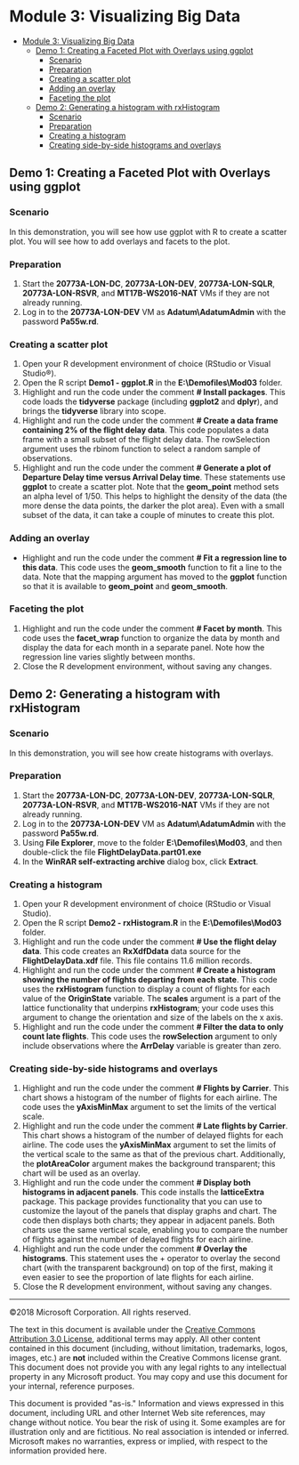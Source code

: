 # Module 3: Visualizing Big Data

- [Module 3: Visualizing Big Data](#module-3-visualizing-big-data)
    - [Demo 1: Creating a Faceted Plot with Overlays using ggplot](#demo-1-creating-a-faceted-plot-with-overlays-using-ggplot)
        - [Scenario](#scenario)
        - [Preparation](#preparation)
        - [Creating a scatter plot](#creating-a-scatter-plot)
        - [Adding an overlay](#adding-an-overlay)
        - [Faceting the plot](#faceting-the-plot)
    - [Demo 2: Generating a histogram with rxHistogram](#demo-2-generating-a-histogram-with-rxhistogram)
        - [Scenario](#scenario)
        - [Preparation](#preparation)
        - [Creating a histogram](#creating-a-histogram)
        - [Creating side-by-side histograms and overlays](#creating-side-by-side-histograms-and-overlays)

## Demo 1: Creating a Faceted Plot with Overlays using ggplot

### Scenario

In this demonstration, you will see how use ggplot with R to create a scatter plot. You will see how to add overlays and facets to the plot.

### Preparation

1. Start the **20773A-LON-DC**, **20773A-LON-DEV**, **20773A-LON-SQLR**, **20773A-LON-RSVR**, and **MT17B-WS2016-NAT** VMs if they are not already running. 
2. Log in to the **20773A-LON-DEV** VM as **Adatum\AdatumAdmin** with the password **Pa55w.rd**.

### Creating a scatter plot

1. Open your R development environment of choice (RStudio or Visual Studio®).
2. Open the R script **Demo1 - ggplot.R** in the **E:\\Demofiles\\Mod03** folder.
3. Highlight and run the code under the comment **# Install packages**. This code loads the **tidyverse** package (including **ggplot2** and **dplyr**), and brings the **tidyverse** library into scope.
4. Highlight and run the code under the comment **# Create a data frame containing 2% of the flight delay data**. This code populates a data frame with a small subset of the flight delay data. The rowSelection argument uses the rbinom function to select a random sample of observations.
5. Highlight and run the code under the comment **# Generate a plot of Departure Delay time versus Arrival Delay time**. These statements use **ggplot** to create a scatter plot. Note that the **geom_point** method sets an alpha level of 1/50. This helps to highlight the density of the data (the more dense the data points, the darker the plot area). Even with a small subset of the data, it can take a couple of minutes to create this plot.

### Adding an overlay

- Highlight and run the code under the comment **# Fit a regression line to this data**. This code uses the **geom_smooth** function to fit a line to the data. Note that the mapping argument has moved to the **ggplot** function so that it is available to **geom_point** and **geom_smooth**.

### Faceting the plot

1. Highlight and run the code under the comment **# Facet by month**. This code uses the **facet_wrap** function to organize the data by month and display the data for each month in a separate panel. Note how the regression line varies slightly between months.
2. Close the R development environment, without saving any changes.

## Demo 2: Generating a histogram with rxHistogram

### Scenario

In this demonstration, you will see how create histograms with overlays.

### Preparation

1. Start the **20773A-LON-DC**, **20773A-LON-DEV**, **20773A-LON-SQLR**, **20773A-LON-RSVR**, and **MT17B-WS2016-NAT** VMs if they are not already running.
2. Log in to the **20773A-LON-DEV** VM as **Adatum\AdatumAdmin** with the password **Pa55w.rd**.
3. Using **File Explorer**, move to the folder **E:\\Demofiles\\Mod03**, and then double-click the file **FlightDelayData.part01.exe**
4. In the **WinRAR self-extracting archive** dialog box, click **Extract**.

### Creating a histogram

1. Open your R development environment of choice (RStudio or Visual Studio).
2. Open the R script **Demo2 - rxHistogram.R** in the **E:\\Demofiles\\Mod03** folder.
3. Highlight and run the code under the comment **# Use the flight delay data**. This code creates an **RxXdfDdata** data source for the **FlightDelayData.xdf** file. This file contains 11.6 million records.
4. Highlight and run the code under the comment **# Create a histogram showing the number of flights departing from each state**. This code uses the **rxHistogram** function to display a count of flights for each value of the **OriginState** variable. The **scales** argument is a part of the lattice functionality that underpins **rxHistogram**; your code uses this argument to change the orientation and size of the labels on the x axis.
5. Highlight and run the code under the comment **# Filter the data to only count late flights**. This code uses the **rowSelection** argument to only include observations where the **ArrDelay** variable is greater than zero.

### Creating side-by-side histograms and overlays

1. Highlight and run the code under the comment **# Flights by Carrier**. This chart shows a histogram of the number of flights for each airline. The code uses the **yAxisMinMax** argument to set the limits of the vertical scale.
2. Highlight and run the code under the comment **# Late flights by Carrier**. This chart shows a histogram of the number of delayed flights for each airline. The code uses the **yAxisMinMax** argument to set the limits of the vertical scale to the same as that of the previous chart. Additionally, the **plotAreaColor** argument makes the background transparent; this chart will be used as an overlay.
3. Highlight and run the code under the comment **# Display both histograms in adjacent panels**. This code installs the **latticeExtra** package. This package provides functionality that you can use to customize the layout of the panels that display graphs and chart. The code then displays both charts; they appear in adjacent panels. Both charts use the same vertical scale, enabling you to compare the number of flights against the number of delayed flights for each airline.
4. Highlight and run the code under the comment **# Overlay the histograms**. This statement uses the + operator to overlay the second chart (with the transparent background) on top of the first, making it even easier to see the proportion of late flights for each airline.
5. Close the R development environment, without saving any changes.

---

©2018 Microsoft Corporation. All rights reserved.

The text in this document is available under the [Creative Commons Attribution 3.0 License](https://creativecommons.org/licenses/by/3.0/legalcode), additional terms may apply. All other content contained in this document (including, without limitation, trademarks, logos, images, etc.) are **not** included within the Creative Commons license grant. This document does not provide you with any legal rights to any intellectual property in any Microsoft product. You may copy and use this document for your internal, reference purposes.

This document is provided "as-is." Information and views expressed in this document, including URL and other Internet Web site references, may change without notice. You bear the risk of using it. Some examples are for illustration only and are fictitious. No real association is intended or inferred. Microsoft makes no warranties, express or implied, with respect to the information provided here.